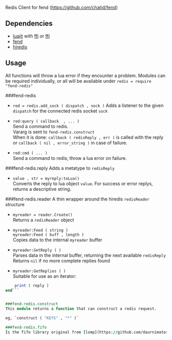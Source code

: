 Redis Client for fend (https://github.com/chatid/fend)

Dependencies
------------
  - [luajit](http://luajit.org/) with [ffi](http://luajit.org/ext_ffi.html) or [ffi](https://github.com/jmckaskill/luaffi)
  - [fend](https://github.com/chatid/fend)
  - [hiredis](https://github.com/antirez/hiredis)

Usage
-----
All functions will throw a lua error if they encounter a problem.
Modules can be required individually, or all will be available under `redis = require "fend-redis"`

###fend-redis

  - `red = redis.add_sock ( dispatch , sock )`
  	Adds a listener to the given `dispatch` for the connected redis socket `sock`

  - `red:query ( callback  , ... )`  
    Send a command to redis.  
    Vararg is sent to `fend-redis.construct`  
    When it is done: `callback ( redisReply , err )` is called with the reply or `callback ( nil , error_string )` in case of failure.  
    
  - `red:cmd ( ... )`  
    Send a command to redis; throw a lua error on failure.  

###fend-redis.reply
Adds a metatype to `redisReply`

  - `value , str = myreply:toLua()`  
    Converts the reply to lua object `value`.
    For success or error replys, returns a descriptive string.


###fend-redis.reader
A thin wrapper around the hiredis `redisReader` structure  

  - `myreader = reader.Create()`  
    Returns a `redisReader` object

  - `myreader:Feed ( string )`  
    `myreader:Feed ( buff , length )`  
    Copies data to the internal `myreader` buffer

  - `myreader:GetReply ( )`  
    Parses data in the internal buffer, returning the next available `redisReply`  
    Returns `nil` if no more complete replies found

  - `myreader:GetReplies ( )`  
  	Suitable for use as an iterator:   
```for reply in myreader:GetReplies ( ) do
	print ( reply )
end```


###fend-redis.construct
This module returns a function that can construct a redis request.

eg, `construct ( "KEYS" , "*" )`

###fend-redis.fifo
Is the fifo library original from [lomp](https://github.com/daurnimator/lomp2/blob/master/fifo.lua)
